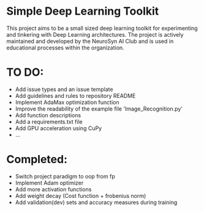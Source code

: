 # Simple Deep Learning Toolkit
This project aims to be a small sized deep learning toolkit for experimenting and tinkering with Deep Learning architectures. The project is actively maintained and developed by the NeuroSyn AI Club and is used in educational processes within the organization.

# TO DO:
- Add issue types and an issue template
- Add guidelines and rules to repository README
- Implement AdaMax optimization function
- Improve the readability of the example file 'Image_Recognition.py'
- Add function descriptions
- Add a requirements.txt file
- Add GPU acceleration using CuPy
- ...

# Completed:
- Switch project paradigm to oop from fp
- Implement Adam optimizer
- Add more activation functions
- Add weight decay (Cost function + frobenius norm)
- Add validation(dev) sets and accuracy measures during training
